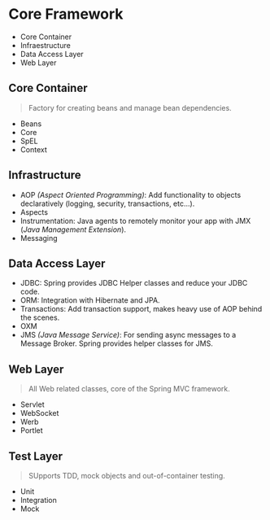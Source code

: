 # Core Framework

* Core Container
* Infraestructure
* Data Access Layer
* Web Layer

## Core Container

> Factory for creating beans and manage bean dependencies.

* Beans
* Core
* SpEL
* Context

## Infrastructure

* AOP _(Aspect Oriented Programming)_: Add functionality to objects declaratively (logging, security, transactions, etc...).
* Aspects
* Instrumentation: Java agents to remotely monitor your app with JMX (_Java Management Extension_).
* Messaging

## Data Access Layer

* JDBC: Spring provides JDBC Helper classes and reduce your JDBC code.
* ORM: Integration with Hibernate and JPA.
* Transactions: Add transaction support, makes heavy use of AOP behind the scenes.
* OXM
* JMS _(Java Message Service)_: For sending async messages to a Message Broker. Spring provides helper classes for JMS.

## Web Layer

> All Web related classes, core of the Spring MVC framework.

* Servlet
* WebSocket
* Werb
* Portlet

## Test Layer

> SUpports TDD, mock objects and out-of-container testing.

* Unit
* Integration
* Mock
